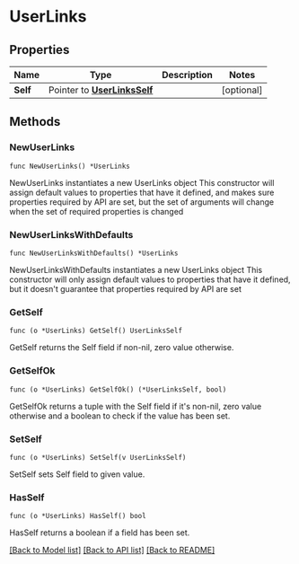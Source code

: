 # UserLinks

## Properties

Name | Type | Description | Notes
------------ | ------------- | ------------- | -------------
**Self** | Pointer to [**UserLinksSelf**](UserLinksSelf.md) |  | [optional] 

## Methods

### NewUserLinks

`func NewUserLinks() *UserLinks`

NewUserLinks instantiates a new UserLinks object
This constructor will assign default values to properties that have it defined,
and makes sure properties required by API are set, but the set of arguments
will change when the set of required properties is changed

### NewUserLinksWithDefaults

`func NewUserLinksWithDefaults() *UserLinks`

NewUserLinksWithDefaults instantiates a new UserLinks object
This constructor will only assign default values to properties that have it defined,
but it doesn't guarantee that properties required by API are set

### GetSelf

`func (o *UserLinks) GetSelf() UserLinksSelf`

GetSelf returns the Self field if non-nil, zero value otherwise.

### GetSelfOk

`func (o *UserLinks) GetSelfOk() (*UserLinksSelf, bool)`

GetSelfOk returns a tuple with the Self field if it's non-nil, zero value otherwise
and a boolean to check if the value has been set.

### SetSelf

`func (o *UserLinks) SetSelf(v UserLinksSelf)`

SetSelf sets Self field to given value.

### HasSelf

`func (o *UserLinks) HasSelf() bool`

HasSelf returns a boolean if a field has been set.


[[Back to Model list]](../README.md#documentation-for-models) [[Back to API list]](../README.md#documentation-for-api-endpoints) [[Back to README]](../README.md)


